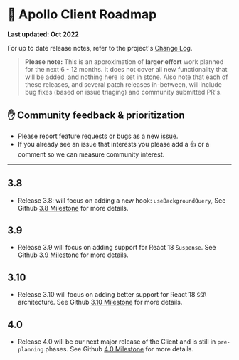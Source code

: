 # 🔮 Apollo Client Roadmap

**Last updated: Oct 2022**

For up to date release notes, refer to the project's [Change Log](https://github.com/apollographql/apollo-client/blob/main/CHANGELOG.md).

> **Please note:** This is an approximation of **larger effort** work planned for the next 6 - 12 months. It does not cover all new functionality that will be added, and nothing here is set in stone. Also note that each of these releases, and several patch releases in-between, will include bug fixes (based on issue triaging) and community submitted PR's.

## ✋ Community feedback & prioritization

- Please report feature requests or bugs as a new [issue](https://github.com/apollographql/apollo-client/issues/new/choose).
- If you already see an issue that interests you please add a 👍 or a comment so we can measure community interest.

---

## 3.8

- Release 3.8: will focus on adding a new hook: `useBackgroundQuery`,  See Github [3.8 Milestone](https://github.com/apollographql/apollo-client/milestone/30) for more details.

## 3.9

- Release 3.9 will focus on adding support for React 18 `Suspense`. See Github [3.9 Milestone](https://github.com/apollographql/apollo-client/milestone/32) for more details.

## 3.10

- Release 3.10 will focus on adding better support for React 18 `SSR` architecture. See Github [3.10 Milestone](https://github.com/apollographql/apollo-client/milestone/33) for more details.

## 4.0

- Release 4.0 will be our next major release of the Client and is still in `pre-planning` phases. See Github [4.0 Milestone](https://github.com/apollographql/apollo-client/milestone/31) for more details.
